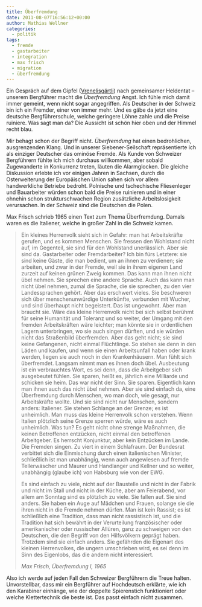 ```yaml
---
title: Überfremdung
date: 2011-08-07T16:56:12+00:00
author: Mathias Wellner
categories:
  - politik
tags:
  - fremde
  - gastarbeiter
  - integration
  - max frisch
  - migration
  - überfremdung
---
```

Ein Gespräch auf dem Gipfel ([Vrenelisgärtli](http://www.mwellner.de/2011/08/01/vrenelisgartli/)) nach gemeinsamer 
Heldentat &ndash; unserem Bergführer macht die _Überfremdung_ Angst. Ich fühle mich damit immer gemeint, wenn nicht 
sogar angegriffen. Als Deutscher in der Schweiz bin ich ein Fremder, einer von immer mehr. Und es gäbe da jetzt eine 
deutsche Bergführerschule, welche geringere Löhne zahle und die Preise ruiniere. Was sagt man da? Die Aussicht ist 
schön hier oben und der Himmel recht blau. 

Mir behagt schon der Begriff nicht. _Überfremdung_ hat einen bedrohlichen, ausgrenzenden Klang. Und in unserer 
Siebener-Seilschaft repräsentierte ich als einziger Deutscher das ominöse Fremde. Als Kunde von Schweizer Bergführern 
fühlte ich mich durchaus willkommen, aber sobald Zugewanderte in Konkurrenz treten, läuten die Alarmglocken. Die 
gleiche Diskussion erlebte ich vor einigen Jahren in Sachsen, durch die Osterweiterung der Europäischen Union sahen 
sich vor allem handwerkliche Betriebe bedroht. Polnische und tschechische Fliesenleger und Bauarbeiter würden schon 
bald die Preise ruinieren und in einer ohnehin schon strukturschwachen Region zusätzliche Arbeitslosigkeit verursachen. 
In der Schweiz sind die Deutschen die Polen. 

Max Frisch schrieb 1965 einen Text zum Thema Überfremdung. Damals waren es die Italiener, welche in großer Zahl in 
die Schweiz kamen. 

<blockquote class="blockquote">
Ein kleines Herrenvolk sieht sich in Gefahr: man hat Arbeitskräfte gerufen, und es kommen Menschen. Sie fressen den Wohlstand nicht auf, im Gegenteil, sie sind für den Wohlstand unerlässlich. Aber sie sind da. Gastarbeiter oder Fremdarbeiter? Ich bin fürs Letztere: sie sind keine Gäste, die man bedient, um an ihnen zu verdienen; sie arbeiten, und zwar in der Fremde, weil sie in ihrem eigenen Land zurzeit auf keinen grünen Zweig kommen. Das kann man ihnen nicht übel nehmen. Sie sprechen eine andere Sprache. Auch das kann man nicht übel nehmen, zumal die Sprache, die sie sprechen, zu den vier Landessprachen gehört. Aber das erschwert vieles. Sie beschweren sich über menschenunwürdige Unterkünfte, verbunden mit Wucher, und sind überhaupt nicht begeistert. Das ist ungewohnt. Aber man braucht sie. Wäre das kleine Herrenvolk nicht bei sich selbst berühmt für seine Humanität und Toleranz und so weiter, der Umgang mit den fremden Arbeitskräften wäre leichter; man könnte sie in ordentlichen Lagern unterbringen, wo sie auch singen dürften, und sie würden nicht das Straßenbild überfremden. Aber das geht nicht; sie sind keine Gefangenen, nicht einmal Flüchtlinge. So stehen sie denn in den Läden und kaufen, und wenn sie einen Arbeitsunfall haben oder krank werden, liegen sie auch noch in den Krankenhäusern. Man fühlt sich überfremdet. Langsam nimmt man es ihnen doch übel. Ausbeutung ist ein verbrauchtes Wort, es sei denn, dass die Arbeitgeber sich ausgebeutet fühlen. Sie sparen, heißt es, jährlich eine Milliarde und schicken sie heim. Das war nicht der Sinn. Sie sparen. Eigentlich kann man ihnen auch das nicht übel nehmen. Aber sie sind einfach da, eine Überfremdung durch Menschen, wo man doch, wie gesagt, nur Arbeitskräfte wollte. Und sie sind nicht nur Menschen, sondern anders: Italiener. Sie stehen Schlange an der Grenze; es ist unheimlich. Man muss das kleine Herrenvolk schon verstehen. Wenn Italien plötzlich seine Grenze sperren würde, wäre es auch unheimlich. Was tun? Es geht nicht ohne strenge Maßnahmen, die keinen Betroffenen entzücken, nicht einmal den betroffenen Arbeitgeber. Es herrscht Konjunktur, aber kein Entzücken im Lande. Die Fremden singen. Zu viert in einem Schlafraum. Der Bundesrat verbittet sich die Einmischung durch einen italienischen Minister, schließlich ist man unabhängig, wenn auch angewiesen auf fremde Tellerwäscher und Maurer und Handlanger und Kellner und so weiter, unabhängig (glaube ich) von Habsburg wie von der EWG.

Es sind einfach zu viele, nicht auf der Baustelle und nicht in der Fabrik und nicht im Stall und nicht in der Küche, aber am Feierabend, vor allem am Sonntag sind es plötzlich zu viele. Sie fallen auf. Sie sind anders. Sie haben ein Auge auf Mädchen und Frauen, solange sie die ihren nicht in die Fremde nehmen dürfen. Man ist kein Rassist; es ist schließlich eine Tradition, dass man nicht rassistisch ist, und die Tradition hat sich bewährt in der Verurteilung französischer oder amerikanischer oder russischer Allüren, ganz zu schweigen von den Deutschen, die den Begriff von den Hilfsvölkern geprägt haben. Trotzdem sind sie einfach anders. Sie gefährden die Eigenart des kleinen Herrenvolkes, die ungern umschrieben wird, es sei denn im Sinn des Eigenlobs, das die andern nicht interessiert.
 
<cite>Max Frisch, Überfremdung I, 1965</cite>
</blockquote>

Also ich werde auf jeden Fall den Schweizer Bergführern die Treue halten. Unvorstellbar, dass mir ein Bergführer auf Hochdeutsch erklärte, wie ich den Karabiner einhänge, wie der doppelte Spierenstich funktioniert oder welche Klettertechnik die beste ist. Das passt einfach nicht zusammen.